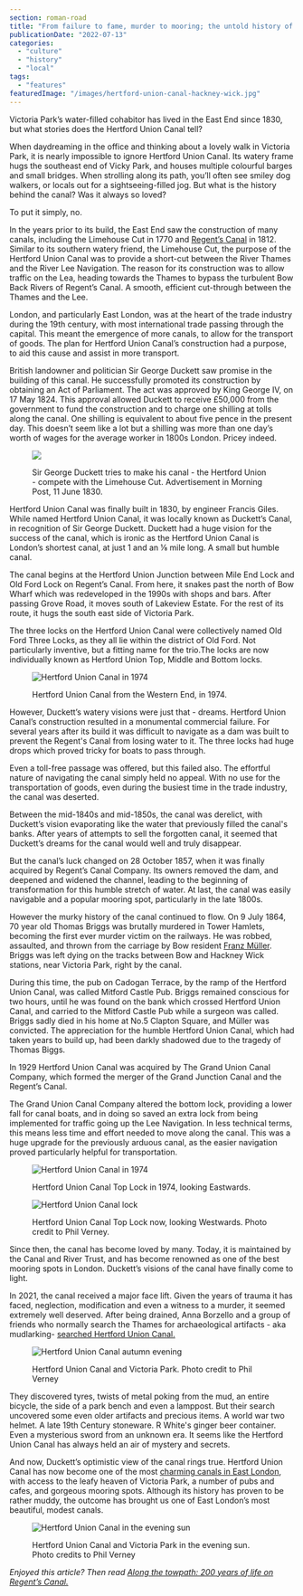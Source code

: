 ```yaml
---
section: roman-road
title: "From failure to fame, murder to mooring; the untold history of Hertford Union Canal"
publicationDate: "2022-07-13"
categories: 
  - "culture"
  - "history"
  - "local"
tags: 
  - "features"
featuredImage: "/images/hertford-union-canal-hackney-wick.jpg"
---
```


Victoria Park’s water-filled cohabitor has lived in the East End since 1830, but what stories does the Hertford Union Canal tell?

When daydreaming in the office and thinking about a lovely walk in Victoria Park, it is nearly impossible to ignore Hertford Union Canal. Its watery frame hugs the southeast end of Vicky Park, and houses multiple colourful barges and small bridges. When strolling along its path, you’ll often see smiley dog walkers, or locals out for a sightseeing-filled jog. But what is the history behind the canal? Was it always so loved?

To put it simply, no.

In the years prior to its build, the East End saw the construction of many canals, including the Limehouse Cut in 1770 and [Regent’s Canal](https://romanroadlondon.com/history-regents-canal-200-year-anniversary/) in 1812. Similar to its southern watery friend, the Limehouse Cut, the purpose of the Hertford Union Canal was to provide a short-cut between the River Thames and the River Lee Navigation. The reason for its construction was to allow traffic on the Lea, heading towards the Thames to bypass the turbulent Bow Back Rivers of Regent’s Canal. A smooth, efficient cut-through between the Thames and the Lee.

London, and particularly East London, was at the heart of the trade industry during the 19th century, with most international trade passing through the capital. This meant the emergence of more canals, to allow for the transport of goods. The plan for Hertford Union Canal’s construction had a purpose, to aid this cause and assist in more transport.

British landowner and politician Sir George Duckett saw promise in the building of this canal. He successfully promoted its construction by obtaining an Act of Parliament. The act was approved by King George IV, on 17 May 1824. This approval allowed Duckett to receive £50,000 from the government to fund the construction and to charge one shilling at tolls along the canal. One shilling is equivalent to about five pence in the present day. This doesn’t seem like a lot but a shilling was more than one day’s worth of wages for the average worker in 1800s London. Pricey indeed. 

<figure>

![](/images/hertford-union-canal-in-paper-1024x199.jpg)

<figcaption>

Sir George Duckett tries to make his canal - the Hertford Union - compete with the Limehouse Cut. Advertisement in Morning Post, 11 June 1830.

</figcaption>

</figure>

Hertford Union Canal was finally built in 1830, by engineer Francis Giles. While named Hertford Union Canal, it was locally known as Duckett’s Canal, in recognition of Sir George Duckett. Duckett had a huge vision for the success of the canal, which is ironic as the Hertford Union Canal is London’s shortest canal, at just 1 and an ⅛ mile long. A small but humble canal.

The canal begins at the Hertford Union Junction between Mile End Lock and Old Ford Lock on Regent’s Canal. From here, it snakes past the north of Bow Wharf which was redeveloped in the 1990s with shops and bars. After passing Grove Road, it moves south of Lakeview Estate. For the rest of its route, it hugs the south east side of Victoria Park.

The three locks on the Hertford Union Canal were collectively named Old Ford Three Locks, as they all lie within the district of Old Ford. Not particularly inventive, but a fitting name for the trio.The locks are now individually known as Hertford Union Top, Middle and Bottom locks.

<figure>

![Hertford Union Canal in 1974](/images/hertford-union-canal-1970s-1024x683.jpg)

<figcaption>

Hertford Union Canal from the Western End, in 1974.

</figcaption>

</figure>

However, Duckett’s watery visions were just that - dreams. Hertford Union Canal’s construction resulted in a monumental commercial failure. For several years after its build it was difficult to navigate as a dam was built to prevent the Regent's Canal from losing water to it. The three locks had huge drops which proved tricky for boats to pass through. 

Even a toll-free passage was offered, but this failed also. The effortful nature of navigating the canal simply held no appeal. With no use for the transportation of goods, even during the busiest time in the trade industry, the canal was deserted. 

Between the mid-1840s and mid-1850s, the canal was derelict, with Duckett’s vision evaporating like the water that previously filled the canal's banks. After years of attempts to sell the forgotten canal, it seemed that Duckett’s dreams for the canal would well and truly disappear. 

But the canal’s luck changed on 28 October 1857, when it was finally acquired by Regent’s Canal Company. Its owners removed the dam, and deepened and widened the channel, leading to the beginning of transformation for this humble stretch of water. At last, the canal was easily navigable and a popular mooring spot, particularly in the late 1800s.

However the murky history of the canal continued to flow. On 9 July 1864, 70 year old Thomas Briggs was brutally murdered in Tower Hamlets, becoming the first ever murder victim on the railways. He was robbed, assaulted, and thrown from the carriage by Bow resident [Franz Müller](https://romanroadlondon.com/franz-muller-first-murder-on-a-british-train-and-origin-of-being-mullered/). Briggs was left dying on the tracks between Bow and Hackney Wick stations, near Victoria Park, right by the canal.

During this time, the pub on Cadogan Terrace, by the ramp of the Hertford Union Canal, was called Mitford Castle Pub. Briggs remained conscious for two hours, until he was found on the bank which crossed Hertford Union Canal, and carried to the Mitford Castle Pub while a surgeon was called. Briggs sadly died in his home at No.5 Clapton Square, and Müller was convicted. The appreciation for the humble Hertford Union Canal, which had taken years to build up, had been darkly shadowed due to the tragedy of Thomas Biggs.

In 1929 Hertford Union Canal was acquired by The Grand Union Canal Company, which formed the merger of the Grand Junction Canal and the Regent’s Canal. 

The Grand Union Canal Company altered the bottom lock, providing a lower fall for canal boats, and in doing so saved an extra lock from being implemented for traffic going up the Lee Navigation. In less technical terms, this means less time and effort needed to move along the canal. This was a huge upgrade for the previously arduous canal, as the easier navigation proved particularly helpful for transportation.

<figure>

![Hertford Union Canal in 1974](/images/hertford-union-1970s-1024x683.jpg)

<figcaption>

Hertford Union Canal Top Lock in 1974, looking Eastwards.

</figcaption>

</figure>

<figure>

![Hertford Union Canal lock](/images/hertford-union-canal-2-1024x683.jpg)

<figcaption>

Hertford Union Canal Top Lock now, looking Westwards. Photo credit to Phil Verney.

</figcaption>

</figure>

Since then, the canal has become loved by many. Today, it is maintained by the Canal and River Trust, and has become renowned as one of the best mooring spots in London. Duckett’s visions of the canal have finally come to light.

In 2021, the canal received a major face lift. Given the years of trauma it has faced, neglection, modification and even a witness to a murder, it seemed extremely well deserved. After being drained, Anna Borzello and a group of friends who normally search the Thames for archaeological artifacts - aka mudlarking- [searched Hertford Union Canal.](https://www.bbc.co.uk/news/in-pictures-56498299)

<figure>

![Hertford Union Canal autumn evening](/images/hertford-union-canal-3-1024x683.jpg)

<figcaption>

Hertford Union Canal and Victoria Park. Photo credit to Phil Verney

</figcaption>

</figure>

They discovered tyres, twists of metal poking from the mud, an entire bicycle, the side of a park bench and even a lamppost. But their search uncovered some even older artifacts and precious items. A world war two helmet. A late 19th Century stoneware. R White's ginger beer container. Even a mysterious sword from an unknown era. It seems like the Hertford Union Canal has always held an air of mystery and secrets.

And now, Duckett’s optimistic view of the canal rings true. Hertford Union Canal has now become one of the most [charming canals in East London](https://canalrivertrust.org.uk/enjoy-the-waterways/canal-and-river-network/hertford-union-canal), with access to the leafy heaven of Victoria Park, a number of pubs and cafes, and gorgeous mooring spots. Although its history has proven to be rather muddy, the outcome has brought us one of East London’s most beautiful, modest canals.

<figure>

![Hertford Union Canal in the evening sun](/images/hertford-union-canal-1-1024x683.jpg)

<figcaption>

Hertford Union Canal and Victoria Park in the evening sun. Photo credits to Phil Verney

</figcaption>

</figure>

_Enjoyed this article? Then read [Along the towpath: 200 years of life on Regent’s Canal.](https://romanroadlondon.com/history-regents-canal-200-year-anniversary/)_


